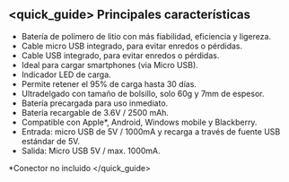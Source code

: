 ## <quick_guide> Principales características
* Batería de polímero de litio con más fiabilidad, eficiencia y ligereza.
* Cable micro USB integrado, para evitar enredos o pérdidas.
* Cable USB integrado, para evitar enredos o pérdidas.
* Ideal para cargar smartphones (via Micro USB).
* Indicador LED de carga.
* Permite retener el 95% de carga hasta 30 dí­as.
* Ultradelgado con tamaño de bolsillo, solo 60g y 7mm de espesor.
* Baterí­a precargada para uso inmediato.
* Batería recargable de 3.6V / 2500 mAh.
* Compatible con Apple*, Android, Windows mobile y Blackberry.
* Entrada: micro USB de 5V / 1000mA y recarga a través de fuente USB estándar de 5V.
* Salida: Micro USB 5V / max. 1000mA.


*Conector no incluido
</quick_guide>
